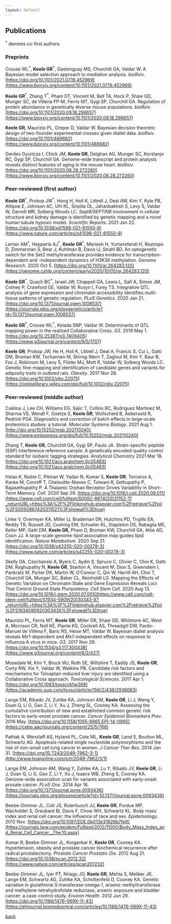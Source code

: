 ```yaml
---
layout: default
---
```

## Publications

<sup>\*</sup> denotes co-first authors

### Preprints

Crouse WL<sup>\*</sup>, **Keele GR**<sup>\*</sup>, Gastonguay MS, Churchill GA, Valdar W. A Bayesian model selection approach to mediation analysis. *bioRxiv*. [https://doi.org/10.1101/2021.07.19.452969](https://www.biorxiv.org/content/10.1101/2021.07.19.452969)

**Keele GR**<sup>\*</sup>, Zhang T<sup>\*</sup>, Pham DT, Vincent M, Bell TA, Hock P, Shaw GD, Munger SC, de Villena FP-M, Ferris MT, Gygi SP, Churchill GA. Regulation of protein abundance in genetically diverse mouse populations. *bioRxiv*. [https://doi.org/10.1101/2020.09.18.296657](https://www.biorxiv.org/content/10.1101/2020.09.18.296657)

**Keele GR**, Maurizio PL, Oreper D, Valdar W. Bayesian decision theoretic design of two-founder experimental crosses given diallel data. *bioRxiv*. [https://doi.org/10.1101/489682](https://www.biorxiv.org/content/10.1101/489682)

Gerdes Gyuricza I, Chick JM, **Keele GR**, Deighan AG, Munger SC, Korstanje RC, Gygi SP, Churchill GA. Genome-wide transcript and protein analysis reveals distinct features of aging in the mouse heart. *bioRxiv*. [https://doi.org/10.1101/2020.08.28.272260](https://www.biorxiv.org/content/10.1101/2020.08.28.272260)

### Peer-reviewed (first author)

**Keele GR**<sup>\*</sup>, Prokop JW<sup>\*</sup>, Hong H, Holl K, Littrell J, Deal AW, Kim Y, Kyle PB, Attipoe E, Johnson AC, Uhl KL, Sirpilla OL, Jahanbakhsh S, Levy S, Valdar W, Garrett MR, Solberg Woods LC. *Sept8/SEPTIN8* involvement in cellular structure and kidney damage is identified by genetic mapping and a novel human tubule hypoxic model. *Scientific Reports*. 2021 Jan 22. [https://doi.org/10.1038/s41598-021-81550-8](https://www.nature.com/articles/s41598-021-81550-8) 

Lerner AM<sup>\*</sup>, Hepperla AJ<sup>\*</sup>, **Keele GR**<sup>\*</sup>, Meriesh H, Yumerefendi H, Restrepo D, Zimmerman S, Bear J, Kuhlman B, Davis IJ, Strahl BD. An optogenetic switch for the Set2 methyltransferase provides evidence for transcription-dependent and -independent dynamics of H3K36 methylation. *Genome Research*. 2020 Oct 5. [https://doi.org/10.1101/gr.264283.120](https://genome.cshlp.org/content/early/2020/10/05/gr.264283.120)

**Keele GR**<sup>\*</sup>, Quach BC<sup>\*</sup>, Israel JW, Chappell GA, Lewis L, Safi A, Simon JM, Cotney P, Crawford GE, Valdar W, Rusyn I, Furey TS. Integrative QTL analysis of gene expression and chromatin accessibility identifies multi-tissue patterns of genetic regulation. *PLoS Genetics*. 2020 Jan 21. [https://doi.org/10.1371/journal.pgen.1008537](https://journals.plos.org/plosgenetics/article?id=10.1371/journal.pgen.1008537) 

**Keele GR**<sup>\*</sup>, Crouse WL<sup>\*</sup>, Kelada SNP, Valdar W. Determinants of QTL mapping power in the realized Collaborative Cross. *G3*. 2019 May 1. [https://doi.org/10.25387/g3.7409405](https://www.g3journal.org/content/9/5/1707)

**Keele GR**, Prokop JW, He H, Holl K, Littrell J, Deal A, Francic S, Cui L, Gatti DM, Broman KW, Tschannen M, Shirng-Wern T, Zagloul M, Kim Y, Baur B, Fox J, Robinson M, Levy S, Flister MJ, Mott R, Valdar W, Solberg Woods LC. Genetic fine-mapping and identification of candidate genes and variants for adiposity traits in outbred rats. *Obesity*. 2017 Nov 28. [https://doi.org/10.1002/oby.22075](https://onlinelibrary.wiley.com/doi/full/10.1002/oby.22075)

### Peer-reviewed (middle author)

Cuklina J, Lee CH, Williams EG, Sajic T, Collins BC, Rodriguez Martinez M, Sharma VS, Wendt F, Goetze S, **Keele GR**, Wollscheid B, Aebersold R, Pedrioli PGA. Diagnostics and correction of batch effects in large-scale proteomics studies: a tutorial. *Molecular Systems Biology*. 2021 Aug 1. [http://doi.org/10.15252/msb.202110240](https://www.embopress.org/doi/full/10.15252/msb.202110240)

Zhang T, **Keele GR**, Churchill GA, Gygi SP, Paulo JA. Strain-specific peptide (SSP) interference reference sample: A genetically encoded quality control standard for isobaric tagging strategies. *Analytical Chemistry* 2021 Mar 18. [https://doi.org/10.1021/acs.analchem.0c05483](https://doi.org/10.1021/acs.analchem.0c05483)

Hsiao K, Noble C, Pitman W, Yadav N, Kumar S, **Keele GR**, Terceros A, Kanke M, Conniff T, Cheleuitte-Nieves C, Tolwani R, Sethupathy P, Rajasethupathy P. A Thalamic Orphan Receptor Drives Variability in Short-Term Memory. *Cell*. 2020 Sep 29. [https://doi.org/10.1016/j.cell.2020.09.011](https://www.cell.com/cell/fulltext/S0092-8674(20)31152-1?_returnURL=https%3A%2F%2Flinkinghub.elsevier.com%2Fretrieve%2Fpii%2FS0092867420311521%3Fshowall%3Dtrue)

Linke V, Overmyer KA, Miller IJ, Brademan DR, Hutchins PD, Trujillo EA, Reddy TR, Russell JD, Cushing EM, Schueler KL, Stapleton DS, Rabaglia ME, Keller MP, Gatti DM, **Keele GR**, Pham D, Broman KW, Churchill GA, Attie AD, Coon JJ. A large-scale genome-lipid association map guides lipid identification. *Nature Metabolism*. 2020 Sep 21. [https://doi.org/10.1038/s42255-020-00278-3](https://www.nature.com/articles/s42255-020-00278-3)

Skelly DA, Czechanski A, Byers C, Aydin S, Spruce C, Olivier C, Choi K, Gatti DM, Raghupathy N, **Keele GR**, Stanton A, Vincent M, Dion S, Greenstein I, Pankratz M, Porter DK, Martin W, O’Connor C, Qin W, Harrill AH, Choi T, Churchill GA, Munger SC, Baker CL, Reinholdt LG. Mapping the Effects of Genetic Variation on Chromatin State and Gene Expression Reveals Loci That Control Ground State Pluripotency. *Cell Stem Cell*. 2020 Aug 13. [https://doi.org/10.1016/j.stem.2020.07.005](https://www.cell.com/cell-stem-cell/fulltext/S1934-5909(20)30343-X?_returnURL=https%3A%2F%2Flinkinghub.elsevier.com%2Fretrieve%2Fpii%2FS193459092030343X%3Fshowall%3Dtrue)

Maurizio PL, Ferris MT, **Keele GR**, Miller DR, Shaw GD, Whitmore AC, West A, Morrison CR, Noll KE, Plante KS, Cockrell AS, Threadgill DW, Pardo-Manuel de Villena F, Baric RS, Heise MT, Valdar W. Bayesian diallel analysis reveals *Mx1*-dependent and *Mx1*-independent effects on response to influenza A virus in mice. *G3*. 2017 Nov 29. [https://doi.org/10.1534/g3.117.300438](https://www.g3journal.org/content/8/2/427)

Mosedale M, Kim Y, Brock WJ, Roth SE, Wiltshire T, Eaddy JS, **Keele GR**, Corty RW, Xie Y, Valdar W, Watkins PB. Candidate risk factors and mechanisms for Tolvaptan-induced liver injury are identified using a Collaborative Cross approach. *Toxicological Sciences*. 2017 Apr 1. [https://doi.org/10.1093/toxsci/kfw269](https://academic.oup.com/toxsci/article/156/2/438/2938083)

Lange EM, Ribado JV, Zuhlke KA, Johnson AM, **Keele GR**, Li J, Wang Y, Duan Q, Li G, Gao Z, Li Y, Xu J, Zheng SL, Cooney KA. Assessing the cumulative contribution of new and established common genetic risk factors to early-onset prostate cancer. *Cancer Epidemiol Biomarkers Prev*. 2016 May. [https://doi.org/10.1158/1055-9965.EPI-14-0995](https://cebp.aacrjournals.org/content/25/5/766)

Pathak A, Wenzlaff AS, Hyland PL, Cote ML, **Keele GR**, Land S, Boulton ML, Schwartz AG. Apoptosis-related single nucleotide polymorphisms and the risk of non-small cell lung cancer in women. *J Cancer Ther Res*. 2014 Jan 31. [https://doi.org/10.7243/2049-7962-3-1](http://www.hoajonline.com/jctr/2049-7962/3/1)

Lange EM, Johnson AM, Wang Y, Zuhlke KA, Lu Y, Ribado JV, **Keele GR**, Li J, Duan Q, Li G, Gao Z, Li Y, Xu J, Isaacs WB, Zheng S, Cooney KA. Genome-wide association scan for variants associated with early-onset prosate cancer. *PLoS One*. 2014 Apr 16. [https://doi.org/10.1371/journal.pone.0093436](https://journals.plos.org/plosone/article?id=10.1371/journal.pone.0093436)

Beebe-Dimmer JL, Colt JS, Ruterbusch JJ, **Keele GR**, Purdue MP, Wacholder S, Graubard BI, Davis F, Chow WH, Schwartz KL. Body mass index and renal cell cancer: the influence of race and sex. *Epidemiology*. 2012 Nov. [https://doi.org/10.1097/EDE.0b013e31826b7fe9](https://journals.lww.com/epidem/Fulltext/2012/11000/Body_Mass_Index_and_Renal_Cell_Cancer__The.10.aspx)

Asmar R, Beebe-Dimmer JL, Korgavkar K, **Keele GR**, Cooney KA. Hypertension, obesity and prostate cancer biochemical recurrence after radical prostatectomy. *Prostate Cancer Prostatic Dis*. 2012 Aug 21. [https://doi.org/10.1038/pcan.2012.32](https://www.nature.com/articles/pcan201232)

Beebe-Dimmer JL, Iyer PT, Nriagu JO, **Keele GR**, Mehta S, Meliker JR, Lange EM, Schwartz AG, Zuhlke KA, Schottenfeld D, Cooney KA. Genetic variation in glutathione S-transferase omega-1, arsenic methyltransferase and methylene-tetrahydrofolate reductase, arsenic exposure and bladder cancer: a case-control study. *Environ Health*. 2012 Jun 29. [https://doi.org/10.1186/1476-069X-11-43](https://ehjournal.biomedcentral.com/articles/10.1186/1476-069X-11-43)

[back](./)
